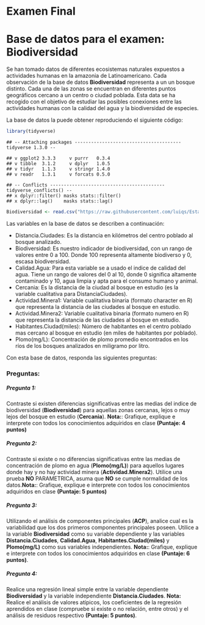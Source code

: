 Examen Final
================

# Base de datos para el examen: Biodiversidad

Se han tomado datos de diferentes ecosistemas naturales expuestos a
actividades humanas en la amazonia de Latinoamericano. Cada observación
de la base de datos **Biodiversidad** representa a un un bosque
distinto. Cada una de las zonas se encuentran en diferentes puntos
geográficos cercano a un centro o ciudad poblada. Esta data se ha
recogido con el objetivo de estudiar las posibles conexiones entre las
actividades humanas con la calidad del agua y la biodiversidad de
especies.

La base de datos la puede obtener reproduciendo el siguiente código:

``` r
library(tidyverse)
```

    ## -- Attaching packages --------------------------------------- tidyverse 1.3.0 --

    ## v ggplot2 3.3.3     v purrr   0.3.4
    ## v tibble  3.1.2     v dplyr   1.0.5
    ## v tidyr   1.1.3     v stringr 1.4.0
    ## v readr   1.3.1     v forcats 0.5.0

    ## -- Conflicts ------------------------------------------ tidyverse_conflicts() --
    ## x dplyr::filter() masks stats::filter()
    ## x dplyr::lag()    masks stats::lag()

``` r
Biodiversidad <- read.csv("https://raw.githubusercontent.com/luiqs/Estadistica-Aplicada/main/PDB/Biodiversidad.csv")
```

Las variables en la base de datos se describen a continuación:

-   Distancia.Ciudades: Es la distancia en kilómetros del centro poblado
    al bosque analizado.
-   Biodiversidad: Es nuestro indicador de biodiversidad, con un rango
    de valores entre 0 a 100. Donde 100 representa altamente biodiverso
    y 0, escasa biodiversidad.
-   Calidad.Agua: Para esta variable se a usado el indice de calidad del
    agua. Tiene un rango de valores del 0 al 10, donde 0 significa
    altamente contaminado y 10, agua limpia y apta para el consumo
    humano y animal.
-   Cercania: Es la distancia de la ciudad al bosque en estudio (es la
    variable cualitativa para DistanciaCiudades).
-   Actividad.Minera1: Variable cualitativa binaria (formato character
    en R) que representa la distancia de las ciudades al bosque en
    estudio.
-   Actividad.Minera2: Variable cualitativa binaria (formato numero
    en R) que representa la distancia de las ciudades al bosque en
    estudio.
-   Habitantes.Ciudad(miles): Número de habitantes en el centro poblado
    mas cercano al bosque en estudio (en miles de habitantes por
    poblado).
-   Plomo(mg/L): Concentración de plomo promedio encontrados en los ríos
    de los bosques analizados en miligramo por litro.

Con esta base de datos, responda las siguientes preguntas:

### Preguntas:

##### Pregunta 1:

Contraste si existen diferencias significativas entre las medias del
indice de biodiversidad (**Biodiversidad**) para aquellas zonas
cercanas, lejos o muy lejos del bosque en estudio (**Cercania**).
**Nota:**: Grafique, explique e interprete con todos los conocimientos
adquiridos en clase **(Puntaje: 4 puntos)**

##### Pregunta 2:

Contraste si existe o no diferencias significativas entre las medias de
concentración de plomo en agua (**Plomo(mg/L)**) para aquellos lugares
donde hay y no hay actividad minera (**Actividad.Minera2**). Utilice una
prueba **NO** PARAMETRICA, asuma que **NO** se cumple normalidad de los
datos.**Nota:**: Grafique, explique e interprete con todos los
conocimientos adquiridos en clase **(Puntaje: 5 puntos)**

##### Pregunta 3:

Utilizando el análisis de componentes principales (**ACP**), analice
cual es la variabilidad que los dos primeros componentes principales
poseen. Utilice a la variable **Biodiversidad** como su variable
dependiente y las variables **Distancia.Ciudades**, **Calidad.Agua**,
**Habitantes.Ciudad(miles)** y **Plomo(mg/L)** como sus variables
independientes. **Nota:**: Grafique, explique e interprete con todos los
conocimientos adquiridos en clase **(Puntaje: 6 puntos)**.

##### Pregunta 4:

Realice una regresión lineal simple entre la variable dependiente
**Biodiversidad** y la variable independiente **Distancia.Ciudades**.
**Nota:** Realice el análisis de valores atípicos, los coeficientes de
la regresión aprendidos en clase (compruebe si existe o no relación,
entre otros) y el análisis de residuos respectivo **(Puntaje: 5
puntos)**.
